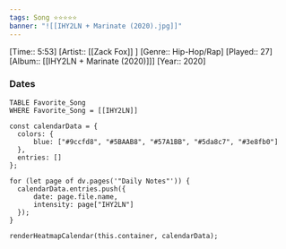 ```yaml
---
tags: Song ⭐⭐⭐⭐⭐ 
banner: "![[IHY2LN + Marinate (2020).jpg]]"
---
```

[Time:: 5:53]
[Artist:: [[Zack Fox]] ]
[Genre:: Hip-Hop/Rap]
[Played:: 27]
[Album:: [[IHY2LN + Marinate (2020)]]]
[Year:: 2020]
### Dates
````dataview
TABLE Favorite_Song
WHERE Favorite_Song = [[IHY2LN]]
````

  ```dataviewjs
const calendarData = { 
	colors: { 
		blue: ["#9ccfd8", "#5BAAB8", "#57A1BB", "#5da8c7", "#3e8fb0"] 
	}, 
	entries: [] 
}; 

for (let page of dv.pages('"Daily Notes"')) { 
	calendarData.entries.push({ 
		date: page.file.name, 
		intensity: page["IHY2LN"]
	}); 
} 

renderHeatmapCalendar(this.container, calendarData);
```

